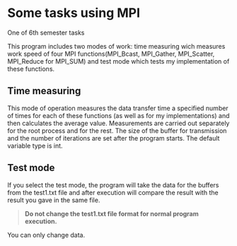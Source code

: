 # Some tasks using MPI
One of 6th semester tasks

This program includes two modes of work: 
time measuring wich measures work speed of four MPI functions(MPI_Bcast, MPI_Gather, MPI_Scatter, MPI_Reduce for MPI_SUM) 
and test mode which tests my implementation of these functions.
## Time measuring
This mode of operation measures the data transfer time a specified number of times for each of these functions 
(as well as for my implementations) and then calculates the average value. 
Measurements are carried out separately for the root process and for the rest. 
The size of the buffer for transmission and the number of iterations are set after the program starts. 
The default variable type is int.
## Test mode
If you select the test mode, the program will take the data for the buffers from the test1.txt file 
and after execution will compare the result with the result you gave in the same file.
>**Do not change the test1.txt file format for normal program execution.**

You can only change data.
